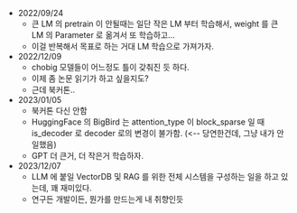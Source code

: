 - 2022/09/24 
    - 큰 LM 의 pretrain 이 안될때는 일단 작은 LM 부터 학습해서, weight 를 큰 LM 의 Parameter 로 옮겨서 또 학습하고...
    - 이걸 반복해서 목표로 하는 거대 LM 학습으로 가져가자.
- 2022/12/09
    - chobig 모델들이 어느정도 틀이 갖춰진 듯 하다.
    - 이제 좀 논문 읽기가 하고 싶을지도?
    - 근데 북커톤..
- 2023/01/05
    - 북커톤 다신 안함
    - HuggingFace 의 BigBird 는 attention_type 이 block_sparse 일 때 is_decoder 로 decoder 로의 변경이 불가함. (<-- 당연한건데, 그냥 내가 안일했음)
    - GPT 더 큰거, 더 작은거 학습하자.
- 2023/12/07
    - LLM 에 붙일 VectorDB 및 RAG 를 위한 전체 시스템을 구성하는 일을 하고 있는데, 꽤 재미있다.
    - 연구든 개발이든, 뭔가를 만드는게 내 취향인듯

